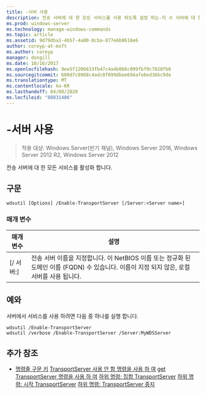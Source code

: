 ```yaml
---
title: -서버 사용
description: 전송 서버에 대 한 모든 서비스를 사용 하도록 설정 하는-지 수 서버에 대 한 Windows 명령 항목입니다.
ms.prod: windows-server
ms.technology: manage-windows-commands
ms.topic: article
ms.assetid: 9d79dba1-4b57-4a00-8cba-877e6b8618e6
author: coreyp-at-msft
ms.author: coreyp
manager: dongill
ms.date: 10/16/2017
ms.openlocfilehash: 9ee5f1206633fb47c4a4b066c099fbf9c7020fb6
ms.sourcegitcommit: b00d7c8968c4adc8f699dbee694afe6ed36bc9de
ms.translationtype: MT
ms.contentlocale: ko-KR
ms.lasthandoff: 04/08/2020
ms.locfileid: "80831486"
---
```

# <a name="enable-transportserver"></a>-서버 사용

>적용 대상: Windows Server(반기 채널), Windows Server 2016, Windows Server 2012 R2, Windows Server 2012

전송 서버에 대 한 모든 서비스를 활성화 합니다.

## <a name="syntax"></a>구문
```
wdsutil [Options] /Enable-TransportServer [/Server:<Server name>]
```
### <a name="parameters"></a>매개 변수
|매개 변수|설명|
|-------|--------|
|[/ 서버:<Server name>]|전송 서버 이름을 지정합니다. 이 NetBIOS 이름 또는 정규화 된 도메인 이름 (FQDN) 수 있습니다. 이름이 지정 되지 않은, 로컬 서버를 사용 됩니다.|
## <a name="examples"></a><a name=BKMK_examples></a>예와
서버에서 서비스를 사용 하려면 다음 중 하나를 실행 합니다.
```
wdsutil /Enable-TransportServer
wdsutil /verbose /Enable-TransportServer /Server:MyWDSServer
```
## <a name="additional-references"></a>추가 참조
- [명령줄 구문 키](command-line-syntax-key.md)
[TransportServer 사용 안 함 명령을 사용 하 여](using-the-disable-transportserver-command.md)
[get TransportServer 명령을 사용 하 여](using-the-get-transportserver-command.md)
[하위 명령: 집합 TransportServer](subcommand-set-transportserver.md)
[하위 명령: 시작 TransportServer](subcommand-start-transportserver.md)
[하위 명령: TransportServer 중지](subcommand-stop-transportserver.md)
